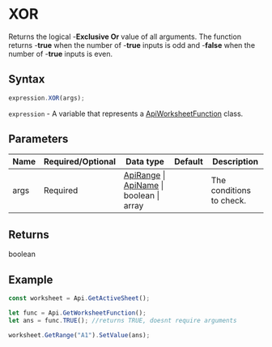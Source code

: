 # XOR

Returns the logical -**Exclusive Or** value of all arguments. The function returns -**true** when the number of -**true** inputs is odd and -**false** when the number of -**true** inputs is even.

## Syntax

```javascript
expression.XOR(args);
```

`expression` - A variable that represents a [ApiWorksheetFunction](../ApiWorksheetFunction.md) class.

## Parameters

| **Name** | **Required/Optional** | **Data type** | **Default** | **Description** |
| ------------- | ------------- | ------------- | ------------- | ------------- |
| args | Required | [ApiRange](../../ApiRange/ApiRange.md) \| [ApiName](../../ApiName/ApiName.md) \| boolean \| array |  | The conditions to check. |

## Returns

boolean

## Example



```javascript editor-xlsx
const worksheet = Api.GetActiveSheet();

let func = Api.GetWorksheetFunction();
let ans = func.TRUE(); //returns TRUE, doesnt require arguments

worksheet.GetRange("A1").SetValue(ans);

```
